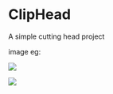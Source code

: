 # ClipHead
A simple cutting head project


image eg:

![](http://i.imgur.com/GDSJi8X.png)  

![](http://i.imgur.com/0jodj9Q.png)